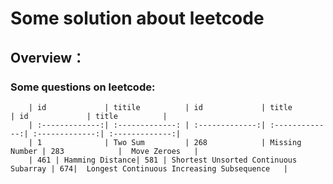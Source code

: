 # Some solution about leetcode

## Overview：
### Some questions on leetcode:

 		| id             | titile          | id             | title          | id             | title          |
 		| :-------------:| :-------------: | :-------------:| :-------------:| :-------------:| :-------------:|
 	 	| 1              | Two Sum         | 268            | Missing Number | 283            |  Move Zeroes   |
		| 461 | Hamming Distance| 581 | Shortest Unsorted Continuous Subarray | 674|  Longest Continuous Increasing Subsequence   |

